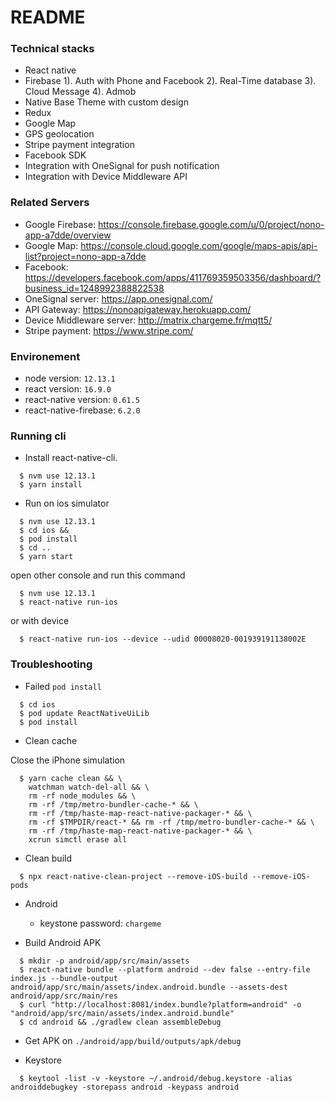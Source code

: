 # README #

### Technical stacks ###
- React native
- Firebase
  1). Auth with Phone and Facebook
  2). Real-Time database
  3). Cloud Message
  4). Admob
- Native Base Theme with custom design
- Redux
- Google Map
- GPS geolocation
- Stripe payment integration
- Facebook SDK
- Integration with OneSignal for push notification
- Integration with Device Middleware API

### Related Servers
- Google Firebase: https://console.firebase.google.com/u/0/project/nono-app-a7dde/overview
- Google Map: https://console.cloud.google.com/google/maps-apis/api-list?project=nono-app-a7dde
- Facebook: https://developers.facebook.com/apps/411769359503356/dashboard/?business_id=1248992388822538
- OneSignal server: https://app.onesignal.com/
- API Gateway: https://nonoapigateway.herokuapp.com/
- Device Middleware server: http://matrix.chargeme.fr/mqtt5/
- Stripe payment: https://www.stripe.com/

### Environement ###
- node version: `12.13.1`
- react version: `16.9.0`
- react-native version: `0.61.5`
- react-native-firebase: `6.2.0`

### Running cli ###

- Install react-native-cli.
```shell
  $ nvm use 12.13.1
  $ yarn install
```

- Run on ios simulator
```shell
  $ nvm use 12.13.1
  $ cd ios &&
  $ pod install
  $ cd ..
  $ yarn start
```
open other console and run this command
```shell
  $ nvm use 12.13.1
  $ react-native run-ios
```

or with device 

```
  $ react-native run-ios --device --udid 00008020-001939191138002E
```

### Troubleshooting

* Failed `pod install`
```
  $ cd ios
  $ pod update ReactNativeUiLib
  $ pod install
```

* Clean cache 

Close the iPhone simulation
```shell
  $ yarn cache clean && \
    watchman watch-del-all && \
    rm -rf node_modules && \
    rm -rf /tmp/metro-bundler-cache-* && \
    rm -rf /tmp/haste-map-react-native-packager-* && \
    rm -rf $TMPDIR/react-* && rm -rf /tmp/metro-bundler-cache-* && \
    rm -rf /tmp/haste-map-react-native-packager-* && \
    xcrun simctl erase all
```

* Clean build
```
  $ npx react-native-clean-project --remove-iOS-build --remove-iOS-pods
```

* Android
  - keystone password: `chargeme`

* Build Android APK
```
  $ mkdir -p android/app/src/main/assets
  $ react-native bundle --platform android --dev false --entry-file index.js --bundle-output android/app/src/main/assets/index.android.bundle --assets-dest android/app/src/main/res
  $ curl "http://localhost:8081/index.bundle?platform=android" -o "android/app/src/main/assets/index.android.bundle"
  $ cd android && ./gradlew clean assembleDebug
```
  - Get APK on `./android/app/build/outputs/apk/debug`


* Keystore
```
  $ keytool -list -v -keystore ~/.android/debug.keystore -alias androiddebugkey -storepass android -keypass android
```
